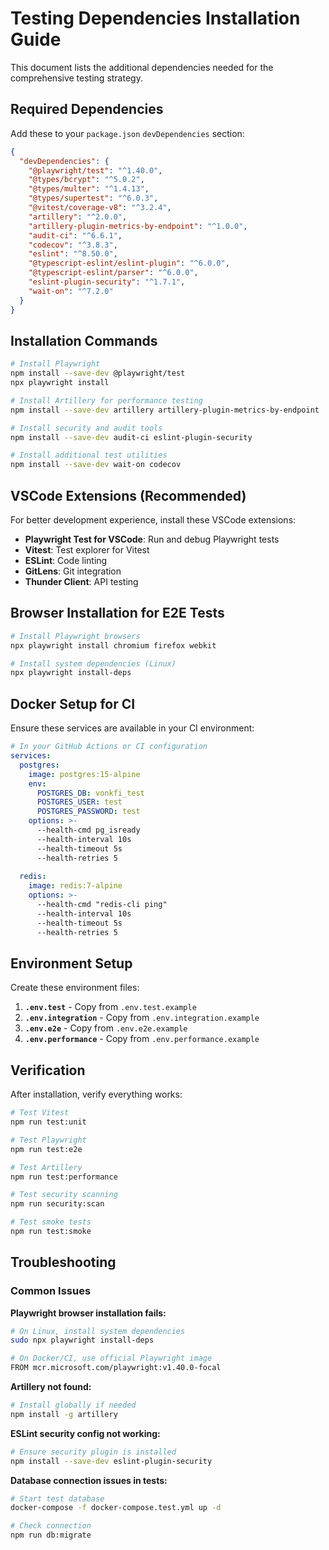 # Testing Dependencies Installation Guide

This document lists the additional dependencies needed for the comprehensive testing strategy.

## Required Dependencies

Add these to your `package.json` `devDependencies` section:

```json
{
  "devDependencies": {
    "@playwright/test": "^1.40.0",
    "@types/bcrypt": "^5.0.2",
    "@types/multer": "^1.4.13", 
    "@types/supertest": "^6.0.3",
    "@vitest/coverage-v8": "^3.2.4",
    "artillery": "^2.0.0",
    "artillery-plugin-metrics-by-endpoint": "^1.0.0",
    "audit-ci": "^6.6.1",
    "codecov": "^3.8.3",
    "eslint": "^8.50.0",
    "@typescript-eslint/eslint-plugin": "^6.0.0",
    "@typescript-eslint/parser": "^6.0.0",
    "eslint-plugin-security": "^1.7.1",
    "wait-on": "^7.2.0"
  }
}
```

## Installation Commands

```bash
# Install Playwright
npm install --save-dev @playwright/test
npx playwright install

# Install Artillery for performance testing
npm install --save-dev artillery artillery-plugin-metrics-by-endpoint

# Install security and audit tools
npm install --save-dev audit-ci eslint-plugin-security

# Install additional test utilities
npm install --save-dev wait-on codecov
```

## VSCode Extensions (Recommended)

For better development experience, install these VSCode extensions:

- **Playwright Test for VSCode**: Run and debug Playwright tests
- **Vitest**: Test explorer for Vitest
- **ESLint**: Code linting
- **GitLens**: Git integration
- **Thunder Client**: API testing

## Browser Installation for E2E Tests

```bash
# Install Playwright browsers
npx playwright install chromium firefox webkit

# Install system dependencies (Linux)
npx playwright install-deps
```

## Docker Setup for CI

Ensure these services are available in your CI environment:

```yaml
# In your GitHub Actions or CI configuration
services:
  postgres:
    image: postgres:15-alpine
    env:
      POSTGRES_DB: vonkfi_test
      POSTGRES_USER: test
      POSTGRES_PASSWORD: test
    options: >-
      --health-cmd pg_isready
      --health-interval 10s
      --health-timeout 5s
      --health-retries 5
  
  redis:
    image: redis:7-alpine
    options: >-
      --health-cmd "redis-cli ping"
      --health-interval 10s
      --health-timeout 5s
      --health-retries 5
```

## Environment Setup

Create these environment files:

1. **`.env.test`** - Copy from `.env.test.example`
2. **`.env.integration`** - Copy from `.env.integration.example`  
3. **`.env.e2e`** - Copy from `.env.e2e.example`
4. **`.env.performance`** - Copy from `.env.performance.example`

## Verification

After installation, verify everything works:

```bash
# Test Vitest
npm run test:unit

# Test Playwright
npm run test:e2e

# Test Artillery
npm run test:performance

# Test security scanning
npm run security:scan

# Test smoke tests
npm run test:smoke
```

## Troubleshooting

### Common Issues

**Playwright browser installation fails:**
```bash
# On Linux, install system dependencies
sudo npx playwright install-deps

# On Docker/CI, use official Playwright image
FROM mcr.microsoft.com/playwright:v1.40.0-focal
```

**Artillery not found:**
```bash
# Install globally if needed
npm install -g artillery
```

**ESLint security config not working:**
```bash
# Ensure security plugin is installed
npm install --save-dev eslint-plugin-security
```

**Database connection issues in tests:**
```bash
# Start test database
docker-compose -f docker-compose.test.yml up -d

# Check connection
npm run db:migrate
```